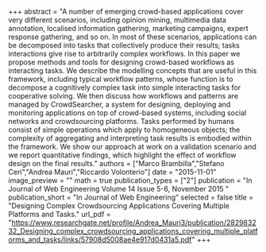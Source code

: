 +++
abstract = "A number of emerging crowd-based applications cover very different scenarios, including opinion mining, multimedia data annotation, localised information gathering, marketing campaigns, expert response gathering, and so on. In most of these scenarios, applications can be decomposed into tasks that collectively produce their results; tasks interactions give rise to arbitrarily complex workflows. In this paper we propose methods and tools for designing crowd-based workflows as interacting tasks. We describe the modelling concepts that are useful in this framework, including typical workflow patterns, whose function is to decompose a cognitively complex task into simple interacting tasks for cooperative solving. We then discuss how workflows and patterns are managed by CrowdSearcher, a system for designing, deploying and monitoring applications on top of crowd-based systems, including social networks and crowdsourcing platforms. Tasks performed by humans consist of simple operations which apply to homogeneous objects; the complexity of aggregating and interpreting task results is embodied within the framework. We show our approach at work on a validation scenario and we report quantitative findings, which highlight the effect of workflow design on the final results."
authors = ["Marco Brambilla","Stefano Ceri","Andrea Mauri","Riccardo Volonterio"]
date = "2015-11-01"
image_preview = ""
math = true
publication_types = ["2"]
publication = "In Journal of Web Engineering Volume 14 Issue 5-6, November 2015 "
publication_short = "In Journal of Web Engineering"
selected = false
title = "Designing Complex Crowdsourcing Applications Covering Multiple Platforms and Tasks."
url_pdf = "https://www.researchgate.net/profile/Andrea_Mauri3/publication/282983232_Designing_complex_crowdsourcing_applications_covering_multiple_platforms_and_tasks/links/57908d5008ae4e917d0431a5.pdf"
+++

